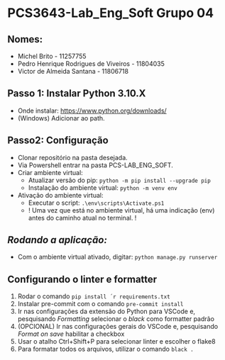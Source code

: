 # PCS3643-Lab_Eng_Soft Grupo 04 

## Nomes:
- Michel Brito - 11257755 
- Pedro Henrique Rodrigues de Viveiros - 11804035 
- Victor de Almeida Santana - 11806718 

## **Passo 1: Instalar Python 3.10.X**
- Onde instalar: https://www.python.org/downloads/
- (Windows) Adicionar ao path. 

## **Passo2: Configuração**
- Clonar repositório na pasta desejada. 
- Via Powershell entrar na pasta PCS-LAB_ENG_SOFT.
- Criar ambiente virtual: 
  - Atualizar versão do pip: `python -m pip install --upgrade pip`
  - Instalação do ambiente virtual: `python -m venv env`
- Ativação do ambiente virtual: 
  - Executar o script: `.\env\scripts\Activate.ps1`
  - ! Uma vez que está no ambiente virtual, há uma indicação (env) antes do caminho atual no terminal. !
 ## *Rodando a aplicação:* 
 - Com o ambiente virtual ativado, digitar: `python manage.py runserver`

 ## Configurando o linter e formatter
 1. Rodar o comando `pip install ´r requirements.txt`
 2. Instalar pre-commit com o comando `pre-commit install`
 3. Ir nas configurações da extensão do Python para VSCode e, pesquisando *Formatting* selecionar o *black* como formatter padrão
 4. (OPCIONAL) Ir nas configurações gerais do VSCode e, pesquisando *Format on save* habilitar a checkbox
 5. Usar o atalho Ctrl+Shift+P para selecionar linter e escolher o flake8
 4. Para formatar todos os arquivos, utilizar o comando `black .`
